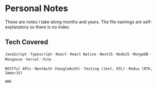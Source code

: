 # Personal Notes

These are notes I take along months and years. The file namings are self-explanatory so there is no index.

## Tech Covered

`JavaScript` · `Typescript` · `React` · `React Native` · `NextJS` · `NodeJS` · `MongoDB` · `Mongoose` · `Vercel` · `Vite`

`RESTful APIs` · `NextAuth (GoogleAuth)` · `Testing (Jest, RTL)` · `Redux (RTK, ImmerJS)`

`AWS`
